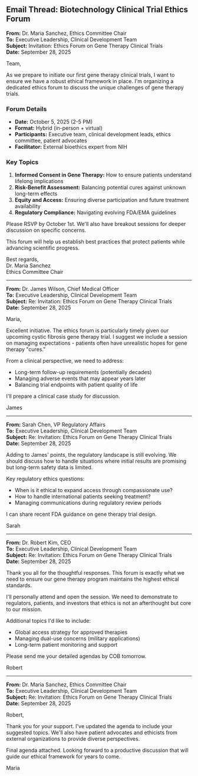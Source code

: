 ## Email Thread: Biotechnology Clinical Trial Ethics Forum

**From:** Dr. Maria Sanchez, Ethics Committee Chair  
**To:** Executive Leadership, Clinical Development Team  
**Subject:** Invitation: Ethics Forum on Gene Therapy Clinical Trials  
**Date:** September 28, 2025  

Team,

As we prepare to initiate our first gene therapy clinical trials, I want to ensure we have a robust ethical framework in place. I'm organizing a dedicated ethics forum to discuss the unique challenges of gene therapy trials.

### Forum Details
- **Date:** October 5, 2025 (2-5 PM)
- **Format:** Hybrid (in-person + virtual)
- **Participants:** Executive team, clinical development leads, ethics committee, patient advocates
- **Facilitator:** External bioethics expert from NIH

### Key Topics
1. **Informed Consent in Gene Therapy:** How to ensure patients understand lifelong implications
2. **Risk-Benefit Assessment:** Balancing potential cures against unknown long-term effects
3. **Equity and Access:** Ensuring diverse participation and future treatment availability
4. **Regulatory Compliance:** Navigating evolving FDA/EMA guidelines

Please RSVP by October 1st. We'll also have breakout sessions for deeper discussion on specific concerns.

This forum will help us establish best practices that protect patients while advancing scientific progress.

Best regards,  
Dr. Maria Sanchez  
Ethics Committee Chair  

---

**From:** Dr. James Wilson, Chief Medical Officer  
**To:** Executive Leadership, Clinical Development Team  
**Subject:** Re: Invitation: Ethics Forum on Gene Therapy Clinical Trials  
**Date:** September 28, 2025  

Maria,

Excellent initiative. The ethics forum is particularly timely given our upcoming cystic fibrosis gene therapy trial. I suggest we include a session on managing expectations - patients often have unrealistic hopes for gene therapy "cures."

From a clinical perspective, we need to address:
- Long-term follow-up requirements (potentially decades)
- Managing adverse events that may appear years later
- Balancing trial endpoints with patient quality of life

I'll prepare a clinical case study for discussion.

James  

---

**From:** Sarah Chen, VP Regulatory Affairs  
**To:** Executive Leadership, Clinical Development Team  
**Subject:** Re: Invitation: Ethics Forum on Gene Therapy Clinical Trials  
**Date:** September 28, 2025  

Adding to James' points, the regulatory landscape is still evolving. We should discuss how to handle situations where initial results are promising but long-term safety data is limited.

Key regulatory ethics questions:
- When is it ethical to expand access through compassionate use?
- How to handle international patients seeking treatment?
- Managing communications during regulatory review periods

I can share recent FDA guidance on gene therapy trial design.

Sarah  

---

**From:** Dr. Robert Kim, CEO  
**To:** Executive Leadership, Clinical Development Team  
**Subject:** Re: Invitation: Ethics Forum on Gene Therapy Clinical Trials  
**Date:** September 28, 2025  

Thank you all for the thoughtful responses. This forum is exactly what we need to ensure our gene therapy program maintains the highest ethical standards.

I'll personally attend and open the session. We need to demonstrate to regulators, patients, and investors that ethics is not an afterthought but core to our mission.

Additional topics I'd like to include:
- Global access strategy for approved therapies
- Managing dual-use concerns (military applications)
- Long-term patient monitoring and support

Please send me your detailed agendas by COB tomorrow.

Robert  

---

**From:** Dr. Maria Sanchez, Ethics Committee Chair  
**To:** Executive Leadership, Clinical Development Team  
**Subject:** Re: Invitation: Ethics Forum on Gene Therapy Clinical Trials  
**Date:** September 28, 2025  

Robert,

Thank you for your support. I've updated the agenda to include your suggested topics. We'll also have patient advocates and ethicists from external organizations to provide diverse perspectives.

Final agenda attached. Looking forward to a productive discussion that will guide our ethical framework for years to come.

Maria